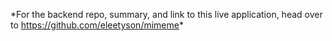 \*For the backend repo, summary, and link to this live application, head over to <https://github.com/eleetyson/mimeme>\*
